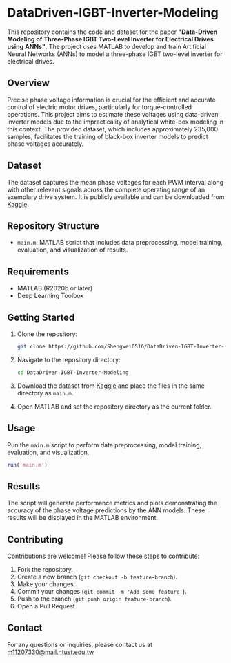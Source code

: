 # DataDriven-IGBT-Inverter-Modeling

This repository contains the code and dataset for the paper **"Data-Driven Modeling of Three-Phase IGBT Two-Level Inverter for Electrical Drives using ANNs"**. The project uses MATLAB to develop and train Artificial Neural Networks (ANNs) to model a three-phase IGBT two-level inverter for electrical drives.

## Overview

Precise phase voltage information is crucial for the efficient and accurate control of electric motor drives, particularly for torque-controlled operations. This project aims to estimate these voltages using data-driven inverter models due to the impracticality of analytical white-box modeling in this context. The provided dataset, which includes approximately 235,000 samples, facilitates the training of black-box inverter models to predict phase voltages accurately.

## Dataset

The dataset captures the mean phase voltages for each PWM interval along with other relevant signals across the complete operating range of an exemplary drive system. It is publicly available and can be downloaded from [Kaggle](https://www.kaggle.com/datasets/stender/inverter-data-set/data).

## Repository Structure

- `main.m`: MATLAB script that includes data preprocessing, model training, evaluation, and visualization of results.

## Requirements

- MATLAB (R2020b or later)
- Deep Learning Toolbox

## Getting Started

1. Clone the repository:
    ```bash
    git clone https://github.com/Shengwei0516/DataDriven-IGBT-Inverter-Modeling.git
    ```

2. Navigate to the repository directory:
    ```bash
    cd DataDriven-IGBT-Inverter-Modeling
    ```

3. Download the dataset from [Kaggle](https://www.kaggle.com/datasets/stender/inverter-data-set/data) and place the files in the same directory as `main.m`.

4. Open MATLAB and set the repository directory as the current folder.

## Usage

Run the `main.m` script to perform data preprocessing, model training, evaluation, and visualization.

```matlab
run('main.m')
```

## Results

The script will generate performance metrics and plots demonstrating the accuracy of the phase voltage predictions by the ANN models. These results will be displayed in the MATLAB environment.

## Contributing

Contributions are welcome! Please follow these steps to contribute:

1. Fork the repository.
2. Create a new branch (`git checkout -b feature-branch`).
3. Make your changes.
4. Commit your changes (`git commit -m 'Add some feature'`).
5. Push to the branch (`git push origin feature-branch`).
6. Open a Pull Request.

## Contact

For any questions or inquiries, please contact us at m11207330@mail.ntust.edu.tw
